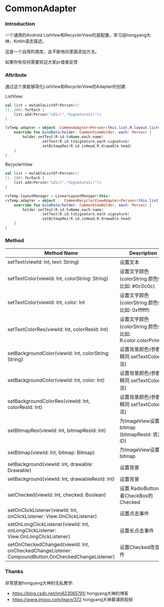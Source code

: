 # CommonAdapter

### Introduction

一个通用的Android ListView和RecyclerView的是配置，学习自hongyang大神，Kotlin语言描述。

这是一个自用的类库，会不断地向里面添加方法。

如果你有任何需要欢迎大家pr或者反馈

### Attribute

通过这个类能够简化ListView和RecyclerView的Adapter的创建.

ListView:

```kotlin
val list = mutableListOf<Person>()
(1..100).forEach {
    list.add(Person("LD$it","Signature$it"))
}

lvTemp.adapter = object :CommonAdapter<Person>(this,list,R.layout.listview_item_temp){
    override fun bindData(holder: CommonViewHolder, each: Person) {
        holder.setText(R.id.tvName,each.name)
                .setText(R.id.tvSignature,each.signature)
                .setBitmapRes(R.id.ivHead,R.drawable.head)
    }
}
```



RecyclerView

```kotlin
val list = mutableListOf<Person>()
(1..100).forEach {
    list.add(Person("LD$it","Signature$it"))
}

rvTemp.layoutManager = LinearLayoutManager(this)
rvTemp.adapter = object :  CommonRecyclerViewAdapter<Person>(this,list,R.layout.listview_item_temp){
    override fun bindData(holder: CommonViewHolder, each: Person) {
        holder.setText(R.id.tvName,each.name)
                .setText(R.id.tvSignature,each.signature)
                .setBitmapRes(R.id.ivHead,R.drawable.head)
    }
}
```



### Method

| Method Name                              | Description                              |
| ---------------------------------------- | ---------------------------------------- |
| setText(viewId: Int, text: String)       | 设置文本                                     |
| setTextColor(viewId: Int, colorString: String) | 设置文字颜色(colorString 颜色值 比如: #0c0c0c)      |
| setTextColor(viewId: Int, color: Int     | 设置文字颜色(colorString 颜色值 比如: 0xffffff)     |
| setTextColorRes(viewId: Int, colorResId: Int) | 设置文字颜色(colorString 颜色值 比如: R.color.colorPrimary |
| setBackgroundColor(viewId: Int, colorString: String) | 设置背景颜色(参数解释同 setTextColor方法)             |
| setBackgroundColor(viewId: Int, color: Int) | 设置背景颜色(参数解释同 setTextColor方法)             |
| setBackgroundColorRes(viewId: Int, colorResId: Int) | 设置背景颜色(参数解释同 setTextColor方法)             |
| setBitmapRes(viewId: Int, bitmapResId: Int) | 为ImageView设置bitmap (bitmapResId: 资源ID)   |
| setBitmap(viewId: Int, bitmap: Bitmap)   | 为ImageView设置bitmap                       |
| setBackground(viewId: Int, drawable: Drawable) | 设置背景                                     |
| setBackground(viewId: Int, drawableResId: Int) | 设置背景                                     |
| setChecked(viewId: Int, checked: Boolean) | 设置 RadioButton或者CheckBox的Checked         |
| setOnClickListener(viewId: Int, onClickListener: View.OnClickListener) | 设置点击事件                                   |
| setOnLongClickListener(viewId: Int, onLongClickListener: View.OnLongClickListener) | 设置长点击事件                                  |
| setOnCheckedChanged(viewId: Int, onCheckedChangeListener: CompoundButton.OnCheckedChangeListener) | 设置Checked改变事件                            |

### Thanks

非常感谢hongyang大神的无私教学:

* https://blog.csdn.net/lmj623565791/ hongyang大神的博客
* https://www.imooc.com/learn/372 hongyang大神慕课网视频
